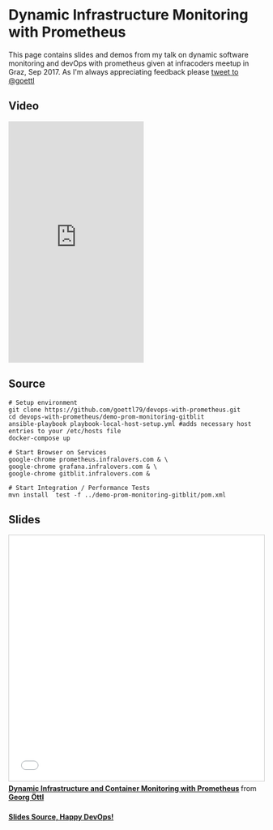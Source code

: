 # Dynamic Infrastructure Monitoring with Prometheus

This page contains slides and demos from my talk on dynamic software 
monitoring and devOps with prometheus given at infracoders meetup in Graz, Sep 2017.
As I'm always appreciating feedback please 
<a href="https://twitter.com/intent/tweet?screen_name=goettl&ref_src=twsrc%5Etfw" class="twitter-mention-button" data-show-count="false">tweet to @goettl</a><script async src="https://platform.twitter.com/widgets.js" charset="utf-8"></script> 

## Video 
<iframe src="https://www.facebook.com/plugins/video.php?href=https%3A%2F%2Fwww.facebook.com%2Finfralovers%2Fvideos%2F1960770547498524%2F&show_text=0&width=267" width="267" height="476" style="border:none;overflow:hidden" scrolling="no" frameborder="0" allowTransparency="true" allowFullScreen="true"></iframe>

## Source

```
# Setup environment 
git clone https://github.com/goettl79/devops-with-prometheus.git
cd devops-with-prometheus/demo-prom-monitoring-gitblit
ansible-playbook playbook-local-host-setup.yml #adds necessary host entries to your /etc/hosts file
docker-compose up

# Start Browser on Services
google-chrome prometheus.infralovers.com & \
google-chrome grafana.infralovers.com & \
google-chrome gitblit.infralovers.com & 

# Start Integration / Performance Tests 
mvn install  test -f ../demo-prom-monitoring-gitblit/pom.xml
```

## Slides
<iframe src="//www.slideshare.net/slideshow/embed_code/key/BwMVAwFgpCIiCV" width="595" height="485" frameborder="0" marginwidth="0" marginheight="0" scrolling="no" style="border:1px solid #CCC; border-width:1px; margin-bottom:5px; max-width: 100%;" allowfullscreen> </iframe> <div style="margin-bottom:5px"> <strong> <a href="//www.slideshare.net/GeorgOettl/dynamic-infrastructure-and-container-monitoring-with-prometheus" title="Dynamic Infrastructure and Container Monitoring with Prometheus" target="_blank">Dynamic Infrastructure and Container Monitoring with Prometheus</a> </strong> from <strong><a href="https://www.slideshare.net/GeorgOettl" target="_blank">Georg Öttl</a></strong> </div>

<br>
<a href="./prometheus-slides.md.html" target="_blank" type="text/html">
<b>Slides Source, Happy DevOps!</b></a> 
   
